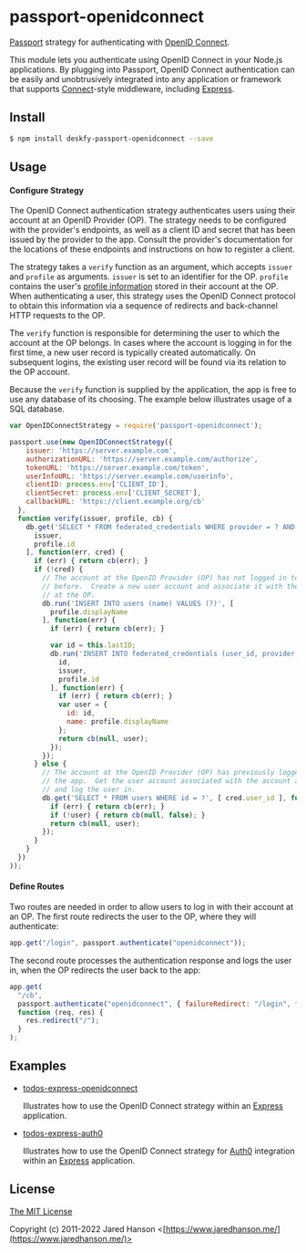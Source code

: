 # passport-openidconnect

[Passport](https://www.passportjs.org/) strategy for authenticating
with [OpenID Connect](https://openid.net/connect/).

This module lets you authenticate using OpenID Connect in your Node.js
applications. By plugging into Passport, OpenID Connect authentication can be
easily and unobtrusively integrated into any application or framework that
supports [Connect](https://github.com/senchalabs/connect#readme)-style
middleware, including [Express](https://expressjs.com/).

## Install

```sh
$ npm install deskfy-passport-openidconnect --save
```

## Usage

#### Configure Strategy

The OpenID Connect authentication strategy authenticates users using their
account at an OpenID Provider (OP). The strategy needs to be configured with
the provider's endpoints, as well as a client ID and secret that has been issued
by the provider to the app. Consult the provider's documentation for the
locations of these endpoints and instructions on how to register a client.

The strategy takes a `verify` function as an argument, which accepts `issuer`
and `profile` as arguments. `issuer` is set to an identifier for the OP.
`profile` contains the user's [profile information](https://www.passportjs.org/reference/normalized-profile/)
stored in their account at the OP. When authenticating a user, this strategy
uses the OpenID Connect protocol to obtain this information via a sequence of
redirects and back-channel HTTP requests to the OP.

The `verify` function is responsible for determining the user to which the
account at the OP belongs. In cases where the account is logging in for the
first time, a new user record is typically created automatically. On subsequent
logins, the existing user record will be found via its relation to the OP
account.

Because the `verify` function is supplied by the application, the app is free to
use any database of its choosing. The example below illustrates usage of a SQL
database.

```js
var OpenIDConnectStrategy = require('passport-openidconnect');

passport.use(new OpenIDConnectStrategy({
    issuer: 'https://server.example.com',
    authorizationURL: 'https://server.example.com/authorize',
    tokenURL: 'https://server.example.com/token',
    userInfoURL: 'https://server.example.com/userinfo',
    clientID: process.env['CLIENT_ID'],
    clientSecret: process.env['CLIENT_SECRET'],
    callbackURL: 'https://client.example.org/cb'
  },
  function verify(issuer, profile, cb) {
    db.get('SELECT * FROM federated_credentials WHERE provider = ? AND subject = ?', [
      issuer,
      profile.id
    ], function(err, cred) {
      if (err) { return cb(err); }
      if (!cred) {
        // The account at the OpenID Provider (OP) has not logged in to this app
        // before.  Create a new user account and associate it with the account
        // at the OP.
        db.run('INSERT INTO users (name) VALUES (?)', [
          profile.displayName
        ], function(err) {
          if (err) { return cb(err); }

          var id = this.lastID;
          db.run('INSERT INTO federated_credentials (user_id, provider, subject) VALUES (?, ?, ?)', [
            id,
            issuer,
            profile.id
          ], function(err) {
            if (err) { return cb(err); }
            var user = {
              id: id,
              name: profile.displayName
            };
            return cb(null, user);
          });
        });
      } else {
        // The account at the OpenID Provider (OP) has previously logged in to
        // the app.  Get the user account associated with the account at the OP
        // and log the user in.
        db.get('SELECT * FROM users WHERE id = ?', [ cred.user_id ], function(err, user) {
          if (err) { return cb(err); }
          if (!user) { return cb(null, false); }
          return cb(null, user);
        });
      }
    }
  })
));
```

#### Define Routes

Two routes are needed in order to allow users to log in with their account at an
OP. The first route redirects the user to the OP, where they will authenticate:

```js
app.get("/login", passport.authenticate("openidconnect"));
```

The second route processes the authentication response and logs the user in,
when the OP redirects the user back to the app:

```js
app.get(
  "/cb",
  passport.authenticate("openidconnect", { failureRedirect: "/login", failureMessage: true }),
  function (req, res) {
    res.redirect("/");
  }
);
```

## Examples

- [todos-express-openidconnect](https://github.com/passport/todos-express-openidconnect)

  Illustrates how to use the OpenID Connect strategy within an [Express](https://expressjs.com/)
  application.

- [todos-express-auth0](https://github.com/passport/todos-express-auth0)

  Illustrates how to use the OpenID Connect strategy for [Auth0](https://auth0.com/)
  integration within an [Express](https://expressjs.com/) application.

## License

[The MIT License](https://opensource.org/licenses/MIT)

Copyright (c) 2011-2022 Jared Hanson <[https://www.jaredhanson.me/](https://www.jaredhanson.me/)>

